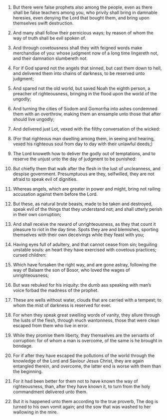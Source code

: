 1. But there were false prophets also among the people, even as there
shall be false teachers among you, who privily shall bring in damnable
heresies, even denying the Lord that bought them, and bring upon
themselves swift destruction.

2. And many shall follow their pernicious ways; by reason of whom the
way of truth shall be evil spoken of.

3. And through covetousness shall they with feigned words make
merchandise of you: whose judgment now of a long time lingereth not,
and their damnation slumbereth not.

4. For if God spared not the angels that sinned, but cast them down
to hell, and delivered them into chains of darkness, to be reserved
unto judgment;

5. And spared not the old world, but saved Noah the
eighth person, a preacher of righteousness, bringing in the flood upon
the world of the ungodly;

6. And turning the cities of Sodom and
Gomorrha into ashes condemned them with an overthrow, making them an
ensample unto those that after should live ungodly;

7. And delivered
just Lot, vexed with the filthy conversation of the wicked:

8. (For
that righteous man dwelling among them, in seeing and hearing, vexed
his righteous soul from day to day with their unlawful deeds;)

9. The
Lord knoweth how to deliver the godly out of temptations, and to
reserve the unjust unto the day of judgment to be punished:

10. But
chiefly them that walk after the flesh in the lust of uncleanness, and
despise government. Presumptuous are they, selfwilled, they are not
afraid to speak evil of dignities.

11. Whereas angels, which are greater in power and might, bring not
railing accusation against them before the Lord.

12. But these, as natural brute beasts, made to be taken and
destroyed, speak evil of the things that they understand not; and
shall utterly perish in their own corruption;

13. And shall receive
the reward of unrighteousness, as they that count it pleasure to riot
in the day time. Spots they are and blemishes, sporting themselves
with their own deceivings while they feast with you;

14. Having eyes
full of adultery, and that cannot cease from sin; beguiling unstable
souls: an heart they have exercised with covetous practices; cursed
children:

15. Which have forsaken the right way, and are gone astray,
following the way of Balaam the son of Bosor, who loved the wages of
unrighteousness;

16. But was rebuked for his iniquity: the dumb ass
speaking with man’s voice forbad the madness of the prophet.

17. These are wells without water, clouds that are carried with a
tempest; to whom the mist of darkness is reserved for ever.

18. For when they speak great swelling words of vanity, they allure
through the lusts of the flesh, through much wantonness, those that
were clean escaped from them who live in error.

19. While they promise them liberty, they themselves are the servants
of corruption: for of whom a man is overcome, of the same is he
brought in bondage.

20. For if after they have escaped the pollutions of the world
through the knowledge of the Lord and Saviour Jesus Christ, they are
again entangled therein, and overcome, the latter end is worse with
them than the beginning.

21. For it had been better for them not to have known the way of
righteousness, than, after they have known it, to turn from the holy
commandment delivered unto them.

22. But it is happened unto them according to the true proverb, The
dog is turned to his own vomit again; and the sow that was washed to
her wallowing in the mire.